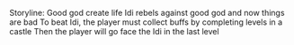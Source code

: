 Storyline:
Good god create life
Idi rebels against good god and now things are bad
To beat Idi, the player must collect buffs by completing levels in a castle
Then the player will go face the Idi in the last level
